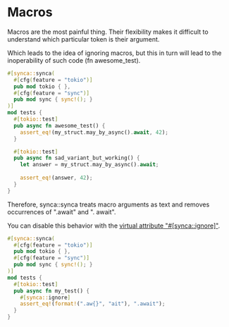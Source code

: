 # Macros

Macros are the most painful thing. Their flexibility makes it 
difficult to understand which particular token is their argument.

Which leads to the idea of ignoring macros, but this in turn will 
lead to the inoperability of such code (fn awesome_test).

```rust
#[synca::synca(
  #[cfg(feature = "tokio")]
  pub mod tokio { },
  #[cfg(feature = "sync")]
  pub mod sync { sync!(); }
)]
mod tests {
  #[tokio::test]
  pub async fn awesome_test() { 
    assert_eq!(my_struct.may_by_async().await, 42);
  }

  #[tokio::test]
  pub async fn sad_variant_but_working() { 
    let answer = my_struct.may_by_async().await;
    
    assert_eq!(answer, 42);
  }
}
```

Therefore, synca::synca treats macro arguments as text and removes 
occurrences of ".await" and ". await".

You can disable this behavior with the 
[virtual attribute "#[synca::ignore]"](./virtual_attributes.html#ignore).

```rust
#[synca::synca(
  #[cfg(feature = "tokio")]
  pub mod tokio { },
  #[cfg(feature = "sync")]
  pub mod sync { sync!(); }
)]
mod tests {
  #[tokio::test]
  pub async fn my_test() { 
    #[synca::ignore]
    assert_eq!(format!(".aw{}", "ait"), ".await");
  }
}
```